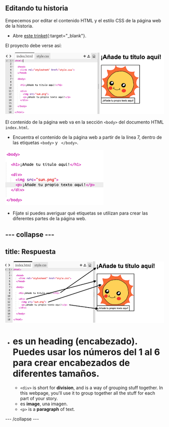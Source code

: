 ## Editando tu historia

Empecemos por editar el contenido HTML y el estilo CSS de la página web de la historia.

+ Abre [este trinket](http://jumpto.cc/web-story){:target="_blank"}.

El proyecto debe verse así:

![captura de pantalla](images/story-starter.png)

El contenido de la página web va en la sección `<body>` del documento HTML `index.html`.

+ Encuentra el contenido de la página web a partir de la línea 7, dentro de las etiquetas `<body>` y ` </body>`.

![captura de pantalla](images/story-html.png)

+ Fíjate si puedes averiguar qué etiquetas se utilizan para crear las diferentes partes de la página web.

## \--- collapse \---

## title: Respuesta

![captura de pantalla](images/story-elements.png)

+ # es un **heading (encabezado)**. Puedes usar los números del 1 al 6 para crear encabezados de diferentes tamaños.</li> 
    
    + `<div>` is short for **division**, and is a way of grouping stuff together. In this webpage, you'll use it to group together all the stuff for each part of your story.
    + <img />es **image**, una imagen.
    + `<p>` is a **paragraph** of text.</ul> 
    
    \--- /collapse \---